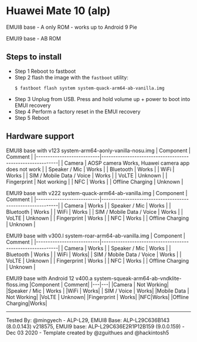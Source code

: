 # Huawei Mate 10 (alp)

EMUI8 base - A only ROM - works up to Android 9 Pie

EMUI9 base - AB ROM

## Steps to install

* Step 1
Reboot to fastboot
* Step 2
    flash the image with the `fastboot` utility:
    ```
    $ fastboot flash system system-quack-arm64-ab-vanilla.img
    ```
* Step 3
Unplug from USB. Press and hold volume up + power to boot into EMUI recovery
* Step 4
Perform a factory reset in the EMUI recovery
* Step 5
Reboot

## Hardware support

EMUI8 base with v123 system-arm64-aonly-vanilla-nosu.img
| Component                 |      Comment                                              |
|---------------------------|-----------------------------------------------------------|
| Camera                    | AOSP camera Works, Huawei camera app does not work        |
| Speaker / Mic             | Works                                                    |
| Bluetooth                 | Works                                                    |
| WiFi                      | Works                                                    |
| SIM / Mobile Data / Voice | Works                                                    |
| VoLTE                     | Unknown                                                    |
| Fingerprint               | Not working                                                    |
| NFC                       | Works                                                    |
| Offline Charging          | Unknown                                                    |

EMUI9 base with v222 system-quack-arm64-ab-vanilla.img
| Component                 |      Comment                                              |
|---------------------------|-----------------------------------------------------------|
| Camera                    | Works        |
| Speaker / Mic             | Works                                                    |
| Bluetooth                 | Works                                                    |
| WiFi                      | Works                                                    |
| SIM / Mobile Data / Voice | Works                                                    |
| VoLTE                     | Unknown                                                    |
| Fingerprint               | Works                                                    |
| NFC                       | Works                                                    |
| Offline Charging          | Unknown                                                    |

EMUI9 base with v300.l system-roar-arm64-ab-vanilla.img
| Component                 |      Comment                                              |
|---------------------------|-----------------------------------------------------------|
| Camera                    | Works        |
| Speaker / Mic             | Works                                                    |
| Bluetooth                 | Works                                                    |
| WiFi                      | Works|
| SIM / Mobile Data / Voice | Works                                                    |
| VoLTE                     | Unknown                                                    |
| Fingerprint               | Works                                                    |
| NFC                       | Works                                                    |
| Offline Charging          | Unknown                                                    |

EMUI9 base with Android 12 v400.a system-squeak-arm64-ab-vndklite-floss.img
|Component | Comment|
|---|---|
|Camera | Not Working|
|Speaker / Mic | Works |
|WiFi | Works|
| SIM / Voice | Works|
|Mobile Data | Not Working|
|VoLTE | Unknown|
|Fingerprint | Works|
|NFC|Works|
|Offline Charging|Works|

---

Tested By: @mingyech - ALP-L29, EMUI8 Base: ALP-L29C636B143 (8.0.0.143) v218575, EMUI9 base: ALP-L29C636E2R1P12B159 (9.0.0.159) - Dec 03 2020 - Template created by @zguithues and @hackintosh5